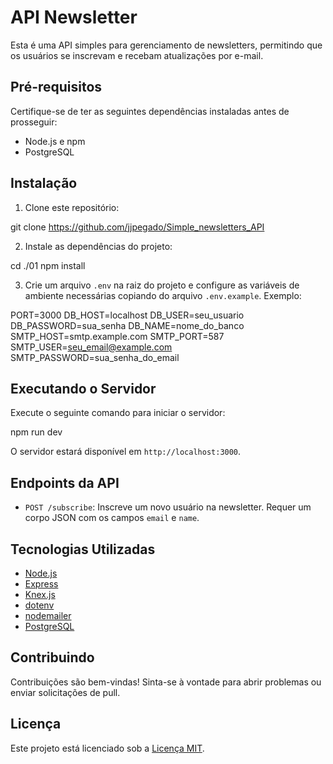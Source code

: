 # API Newsletter

Esta é uma API simples para gerenciamento de newsletters, permitindo que os usuários se inscrevam e recebam atualizações por e-mail.

## Pré-requisitos

Certifique-se de ter as seguintes dependências instaladas antes de prosseguir:

- Node.js e npm
- PostgreSQL

## Instalação

1. Clone este repositório:

git clone https://github.com/jjpegado/Simple_newsletters_API


2. Instale as dependências do projeto:

cd ./01
npm install


3. Crie um arquivo `.env` na raiz do projeto e configure as variáveis de ambiente necessárias copiando do arquivo `.env.example`. Exemplo:

PORT=3000
DB_HOST=localhost
DB_USER=seu_usuario
DB_PASSWORD=sua_senha
DB_NAME=nome_do_banco
SMTP_HOST=smtp.example.com
SMTP_PORT=587
SMTP_USER=seu_email@example.com
SMTP_PASSWORD=sua_senha_do_email


## Executando o Servidor

Execute o seguinte comando para iniciar o servidor:

npm run dev


O servidor estará disponível em `http://localhost:3000`.

## Endpoints da API

- `POST /subscribe`: Inscreve um novo usuário na newsletter. Requer um corpo JSON com os campos `email` e `name`.

## Tecnologias Utilizadas

- [Node.js](https://nodejs.org/)
- [Express](https://expressjs.com/)
- [Knex.js](http://knexjs.org/)
- [dotenv](https://www.npmjs.com/package/dotenv)
- [nodemailer](https://nodemailer.com/)
- [PostgreSQL](https://www.postgresql.org/)

## Contribuindo

Contribuições são bem-vindas! Sinta-se à vontade para abrir problemas ou enviar solicitações de pull.

## Licença

Este projeto está licenciado sob a [Licença MIT](https://opensource.org/licenses/MIT).
